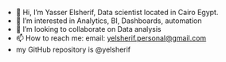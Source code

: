 - 👋 Hi, I’m Yasser Elsherif, Data scientist located in Cairo Egypt.
- 👀 I’m interested in Analytics, BI, Dashboards, automation
- 💞️ I’m looking to collaborate on Data analysis
- 📫 How to reach me: email: yelsherif.personal@gmail.com
- my GitHub repository is @yelsherif

<!---
yelsherif/yelsherif is a ✨ special ✨ repository because its `README.md` (this file) appears on your GitHub profile.
You can click the Preview link to take a look at your changes.
--->
